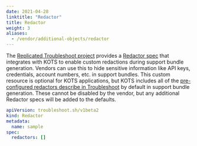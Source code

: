 ```yaml
---
date: 2021-04-28
linktitle: "Redactor"
title: Redactor
weight: 3
aliases:
  - /vendor/additional-objects/redactor
---
```

The [Replicated Troubleshoot project](https://github.com/replicatedhq/troubleshoot) provides a [Redactor spec](https://troubleshoot.sh/docs/redact/redactors/) that integrates with KOTS to enable custom redactions during support bundle generation. 
Vendors can use this to hide sensitive information like API keys, credentials, account numbers, etc. in support bundles.
This custom resource is optional for KOTS applications, but KOTS includes all of the [pre-configured redactors describe in Troubleshoot](https://troubleshoot.sh/docs/redact/) by default in support bundle generation.
These cannot be disabled by the vendor, but any additional Redactor specs will be added to the defaults.

```yaml
apiVersion: troubleshoot.sh/v1beta2
kind: Redactor
metadata:
  name: sample
spec:
  redactors: []
```
